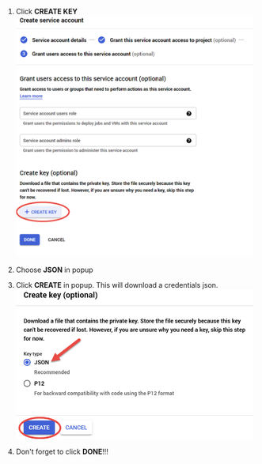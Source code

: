 
1. Click **CREATE KEY**
![GCP New Service Account Wizard Step 3 Screenshot](assets/gcp-new-service-account-3.png)

2. Choose **JSON** in popup
3. Click **CREATE** in popup. This will download a credentials json.
![GCP New Service Account Wizard Step 4 Screenshot](assets/gcp-new-service-account-4.png)

4. Don't forget to click **DONE**!!!






